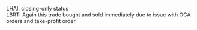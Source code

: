 LHAI: closing-only status  
LBRT: Again this trade  bought and sold immediately due to issue with OCA orders and take-profit order.